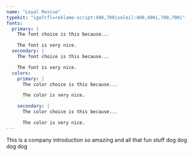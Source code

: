 ```yaml
---
name: "Loyal Rescue"
typekit: "igo7cfl=reklame-script:400,700|soleil:400,400i,700,700i"
fonts:
  primary: |
    The font choice is this because...

    The font is very nice.
  secondary: |
    The font choice is this because...

    The font is very nice.
  colors:
    primary: |
      The color choice is this because...

      The color is very nice.

    secondary: |
      The color choice is this because...

      The color is very nice.
---
```


This is a company introduction so amazing and all that fun stuff dog dog dog dog
